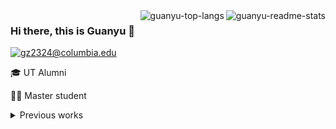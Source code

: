 <img align="right" src="https://github-readme-stats.vercel.app/api?username=guanyu-zhang&count_private=true&show_icons=true&include_all_commits=true&theme=react&hide_border=true" alt="guanyu-readme-stats">
<img align="right" src="https://github-readme-stats.vercel.app/api/top-langs/?username=guanyu-zhang&hide=jupyter%20notebook&layout=compact&card_width=446&theme=react&hide_border=true" alt="guanyu-top-langs">

### Hi there, this is Guanyu 👋

[![gz2324@columbia.edu](https://img.shields.io/static/v1?style=flat&label=guanyu&logo=gmail&message=%20&color=9cf&logoColor=9cf)](mailto:gz2324@columbia.edu)

🎓 UT Alumni

👨‍🎓 Master student 

<details>
  <summary>Previous works </summary>
  <ul>
    <li><a href="https://guanyu-zhang.github.io/audio_sensing_blog/">Audio Sensing</a></li>
    <li><a href="https://medium.com/@bbouslog/iwildcam-2020-trail-camera-animal-classification-2535a23cebae">Undergrad Term Project on iWildCam2020</a></li>
    <li><a href="https://github.com/guanyu-zhang/tweet_vid_downloader/blob/master/README.md">A script to download twitter videos</a></li>
  </ul>
</details>

